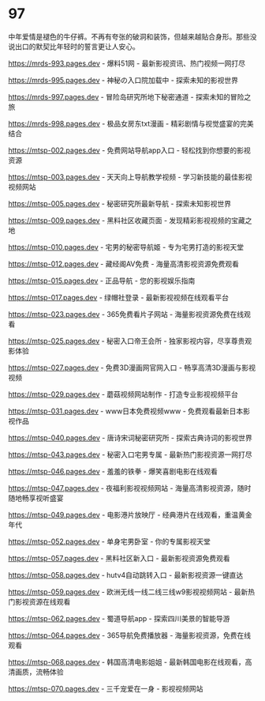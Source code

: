 # 97
中年爱情是褪色的牛仔裤。不再有夸张的破洞和装饰，但越来越贴合身形。那些没说出口的默契比年轻时的誓言更让人安心。

https://mrds-993.pages.dev - 爆料51网 - 最新影视资讯、热门视频一网打尽

https://mrds-995.pages.dev - 神秘の入口院加载中 - 探索未知的影视世界

https://mrds-997.pages.dev - 冒险岛研究所地下秘密通道 - 探索未知的冒险之旅

https://mrds-998.pages.dev - 极品女房东txt漫画 - 精彩剧情与视觉盛宴的完美结合

https://mtsp-002.pages.dev - 免费网站导航app入口 - 轻松找到你想要的影视资源

https://mtsp-003.pages.dev - 天天向上导航教学视频 - 学习新技能的最佳影视视频网站

https://mtsp-005.pages.dev - 秘密研究所最新导航 - 探索未知影视世界

https://mtsp-009.pages.dev - 黑料社区收藏页面 - 发现精彩影视视频的宝藏之地

https://mtsp-010.pages.dev - 宅男的秘密导航姬 - 专为宅男打造的影视天堂

https://mtsp-012.pages.dev - 藏经阁AV免费 - 海量高清影视资源免费观看

https://mtsp-015.pages.dev - 正品导航 - 您的影视娱乐指南

https://mtsp-017.pages.dev - 绿帽社登录 - 最新影视视频在线观看平台

https://mtsp-023.pages.dev - 365免费看片子网站 - 海量影视资源免费在线观看

https://mtsp-025.pages.dev - 秘密入口帝王会所 - 独家影视内容，尽享尊贵观影体验

https://mtsp-027.pages.dev - 免费3D漫画网官网入口 - 畅享高清3D漫画与影视视频

https://mtsp-029.pages.dev - 蘑菇视频网站制作 - 打造专业影视视频平台

https://mtsp-031.pages.dev - www日本免费视频www - 免费观看最新日本影视作品

https://mtsp-040.pages.dev - 唐诗宋词秘密研究所 - 探索古典诗词的影视世界

https://mtsp-043.pages.dev - 秘密入口宅男专属 - 最新热门影视资源一网打尽

https://mtsp-046.pages.dev - 羞羞的铁拳 - 爆笑喜剧电影在线观看

https://mtsp-047.pages.dev - 夜福利影视视频网站 - 海量高清影视资源，随时随地畅享视听盛宴

https://mtsp-049.pages.dev - 电影港片放映厅 - 经典港片在线观看，重温黄金年代

https://mtsp-052.pages.dev - 单身宅男卧室 - 你的专属影视天堂

https://mtsp-057.pages.dev - 黑料社区新入口 - 最新影视资源免费观看

https://mtsp-058.pages.dev - hutv4自动跳转入口 - 最新影视资源一键直达

https://mtsp-059.pages.dev - 欧洲无线一线二线三线w9影视视频网站 - 最新热门影视资源在线观看

https://mtsp-062.pages.dev - 蜀道导航app - 探索四川美景的智能导游

https://mtsp-064.pages.dev - 365导航免费播放器 - 海量影视资源，免费在线观看

https://mtsp-068.pages.dev - 韩国高清电影姐姐 - 最新韩国电影在线观看，高清画质，流畅体验

https://mtsp-070.pages.dev - 三千宠爱在一身 - 影视视频网站
